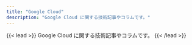 ```yaml
---
title: "Google Cloud"
description: "Google Cloud に関する技術記事やコラムです。"
---
```


{{< lead >}}
Google Cloud に関する技術記事やコラムです。
{{< /lead >}}
